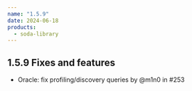 ```yaml
---
name: "1.5.9"
date: 2024-06-18
products:
  - soda-library
---
```


## 1.5.9 Fixes and features

* Oracle: fix profiling/discovery queries by @m1n0 in #253